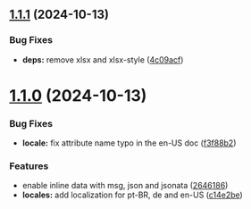 ## [1.1.1](https://github.com/AllanOricil/node-red-spreadsheet-template/compare/v1.1.0...v1.1.1) (2024-10-13)


### Bug Fixes

* **deps:** remove xlsx and xlsx-style ([4c09acf](https://github.com/AllanOricil/node-red-spreadsheet-template/commit/4c09acfc9b7ce144861578cb7c2defacc7797297))

# [1.1.0](https://github.com/AllanOricil/node-red-spreadsheet-template/compare/v1.0.0...v1.1.0) (2024-10-13)


### Bug Fixes

* **locale:** fix attribute name typo in the en-US doc ([f3f88b2](https://github.com/AllanOricil/node-red-spreadsheet-template/commit/f3f88b2761870c9296ba265ccb46566e6cd1ae8f))


### Features

* enable inline data with msg, json and jsonata ([2646186](https://github.com/AllanOricil/node-red-spreadsheet-template/commit/26461860bd1b5211ccfb82921f5f6475256c9ce4))
* **locales:** add localization for pt-BR, de and en-US ([c14e2be](https://github.com/AllanOricil/node-red-spreadsheet-template/commit/c14e2bed35f02afacf2bb213a0e9cc2fc467be5e))
